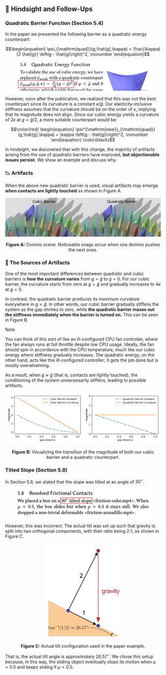 ## ️🧐 Hindsight and Follow-Ups

### Quadratic Barrier Function (Section 5.4)

In the paper we presented the following barrier as a quadratic energy counterpart:

```math
\begin{equation}
    \psi_{\mathrm{quad}}(g,\hat{g},\kappa) = \frac{\kappa}{2 \hat{g}} \left(g - \hat{g}\right)^2, \nonumber
\end{equation}
```
<div align="center">
<img src="../asset/image/hindsight/error.jpg" alt="equation" width="450">
</div>

However, soon after the publication, we realized that this was not the best counterpart since its curvature is a constant $\kappa / \hat{g}$.
Our elasticity-inclusive stiffness assumes that the curvature should be on the order of $\kappa$, implying that its magnitude does not align.
Since our cubic energy yields a curvature of $2 \kappa$ at $g = \hat{g}/2$, a more suitable counterpart would be:

```math
\color{red}
\begin{equation}
    \psi^{\mathrm{new}}_{\mathrm{quad}}(g,\hat{g},\kappa) = \kappa \left(g - \hat{g}\right)^2, \nonumber
\end{equation}
\color{black}
```
In hindsight, we discovered that with this change, the majority of artifacts arising from the use of quadratic barriers have improved, **but objectionable issues persist.**
We show an example and discuss why.

### 📉 Artifacts

When the above new quadratic barrier is used, visual artifacts may emerge **when contacts are lightly touched** as shown in Figure A.

<div align="center">
<img src="../asset/image/hindsight/domino-artifacts.gif" alt="snag artifacts">

**Figure A:** Domino scene. Noticeable snags occur when one domino pushes the next ones.
</div>

### 🔄 The Sources of Artifacts

One of the most important differences between quadratic and cubic barriers is **how the curvature varies** from $g = \hat{g}$ to $g = 0$.
For our cubic barrier, the curvature starts from zero at $g = \hat{g}$ and gradually increases to $4\kappa$ at $g = 0$.

In contrast, the quadratic barrier produces its maximum curvature everywhere in $g < \hat{g}$.
In other words, our cubic barrier gradually stiffens the system as the gap shrinks to zero, while **the quadratic barrier maxes out the stiffness immediately when the barrier is turned on.**
This can be seen in Figure B.

> [!NOTE]
> You can think of this sort of like an ill-configured CPU fan controller, where the fan always runs at full throttle despite low CPU usage.
> Ideally, the fan should spin in accordance with the CPU temperature, much like our cubic energy where stiffness gradually increases. The quadratic energy, on the other hand, acts like this ill-configured controller; it gets the job done but is mostly overwhelming.

As a result, when $g \approx \hat{g}$ (that is, contacts are lightly touched), the conditioning of the system unnecessarily stiffens, leading to possible artifacts.

<div align="center">
<img src="../asset/image/hindsight/search_dir.svg" alt="graph">

**Figure B:** Visualizing the transition of the magnitude of both our cubic barrier and a quadratic counterpart.
</div>

### Tilted Slope (Section 5.8)

In Section 5.8, we stated that the slope was tilted at an angle of $30^\circ$.

<div align="center"> <img src="../asset/image/hindsight/tilt-eratta-text.png" alt="equation" width="450"></div>

However, this was incorrect.
The actual tilt was set up such that gravity is split into two orthogonal components, with their ratio being 2:1, as shown in Figure C.

<div align="center"> <img src="../asset/image/hindsight/tilt-friction.png" alt="tilt divide" width="250">

**Figure C:** Actual tilt configuration used in the paper example.
</div>

That is, the actual tilt angle is approximately $26.57^\circ$.
We chose this setup because, in this way, the sliding object eventually stops its motion when $\mu > 0.5$ and keeps sliding if $\mu < 0.5$.
